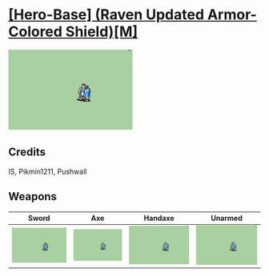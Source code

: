 # [\[Hero-Base\] \(Raven Updated Armor-Colored Shield\)\[M\]](../%5BHero-Base%5D%20(Raven%20Updated%20Armor-Colored%20Shield)%5BM%5D)

<img src="./1.%20Sword/Sword_000.png" alt="[Hero-Base] (Raven Updated Armor-Colored Shield)[M] standing" />

## Credits

IS, Pikmin1211, Pushwall

## Weapons


|Sword |Axe |Handaxe |Unarmed |
|  :---: | :---: | :---: | :---: |
| <img alt="Sword animation" src="./1.%20Sword/Sword.gif" /> | <img alt="Axe animation" src="./3.%20Axe/Axe.gif" /> | <img alt="Handaxe animation" src="./4.%20Handaxe/Handaxe.gif" /> | <img alt="Unarmed animation" src="./8.%20Unarmed/Unarmed.gif" /> |
